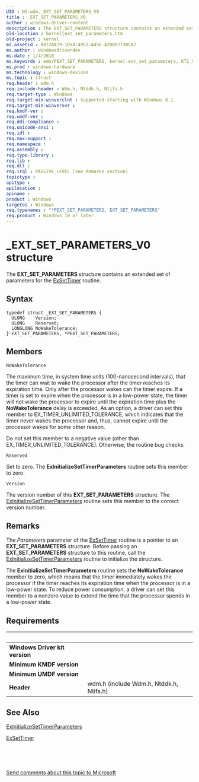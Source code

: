 ```yaml
---
UID : NS:wdm._EXT_SET_PARAMETERS_V0
title : _EXT_SET_PARAMETERS_V0
author : windows-driver-content
description : The EXT_SET_PARAMETERS structure contains an extended set of parameters for the ExSetTimer routine.
old-location : kernel\ext_set_parameters.htm
old-project : kernel
ms.assetid : 8872AA79-1D54-4952-A45E-A2DB97730CA7
ms.author : windowsdriverdev
ms.date : 1/4/2018
ms.keywords : wdm/PEXT_SET_PARAMETERS, kernel.ext_set_parameters, KT2_SET_PARAMETERS, EXT_SET_PARAMETERS structure [Kernel-Mode Driver Architecture], *PEXT_SET_PARAMETERS, PEXT_SET_PARAMETERS, _EXT_SET_PARAMETERS_V0, *PKT2_SET_PARAMETERS, PEXT_SET_PARAMETERS structure pointer [Kernel-Mode Driver Architecture], EXT_SET_PARAMETERS, wdm/EXT_SET_PARAMETERS
ms.prod : windows-hardware
ms.technology : windows-devices
ms.topic : struct
req.header : wdm.h
req.include-header : Wdm.h, Ntddk.h, Ntifs.h
req.target-type : Windows
req.target-min-winverclnt : Supported starting with Windows 8.1.
req.target-min-winversvr : 
req.kmdf-ver : 
req.umdf-ver : 
req.ddi-compliance : 
req.unicode-ansi : 
req.idl : 
req.max-support : 
req.namespace : 
req.assembly : 
req.type-library : 
req.lib : 
req.dll : 
req.irql : PASSIVE_LEVEL (see Remarks section)
topictype : 
apitype : 
apilocation : 
apiname : 
product : Windows
targetos : Windows
req.typenames : "*PEXT_SET_PARAMETERS, EXT_SET_PARAMETERS"
req.product : Windows 10 or later.
---
```


# _EXT_SET_PARAMETERS_V0 structure
The <b>EXT_SET_PARAMETERS</b> structure contains an extended set of parameters for the <a href="..\wdm\nf-wdm-exsettimer.md">ExSetTimer</a> routine.

## Syntax
````
typedef struct _EXT_SET_PARAMETERS {
  ULONG    Version;
  ULONG    Reserved;
  LONGLONG NoWakeTolerance;
} EXT_SET_PARAMETERS, *PEXT_SET_PARAMETERS;
````

## Members


`NoWakeTolerance`

The maximum time, in system time units (100-nanosecond intervals), that the timer can wait to wake the processor after the timer reaches its expiration time. Only after the processor wakes can the timer expire. If a timer is set to expire when the processor is in a low-power state, the timer will not wake the processor to expire until the expiration time plus the <b>NoWakeTolerance</b> delay is exceeded. As an option, a driver can set this member to EX_TIMER_UNLIMITED_TOLERANCE, which indicates that the timer never wakes the processor and, thus, cannot expire until the processor wakes for some other reason.

Do not set this member to a negative value (other than EX_TIMER_UNLIMITED_TOLERANCE). Otherwise, the routine bug checks.

`Reserved`

Set to zero. The <b>ExInitializeSetTimerParameters</b> routine sets this member to zero.

`Version`

The version number of this <b>EXT_SET_PARAMETERS</b> structure. The <a href="..\wdm\nf-wdm-exinitializesettimerparameters.md">ExInitializeSetTimerParameters</a> routine sets this member to the correct version number.

## Remarks
The <i>Parameters</i> parameter of the <a href="..\wdm\nf-wdm-exsettimer.md">ExSetTimer</a> routine is a pointer to an <b>EXT_SET_PARAMETERS</b> structure. Before passing an <b>EXT_SET_PARAMETERS</b> structure to this routine, call the <a href="..\wdm\nf-wdm-exinitializesettimerparameters.md">ExInitializeSetTimerParameters</a> routine to initialize the structure.

The <b>ExInitializeSetTimerParameters</b> routine sets the <b>NoWakeTolerance</b> member to zero, which means that the timer immediately wakes the processor if the timer reaches its expiration time when the processor is in a low-power state. To reduce power consumption, a driver can set this member to a nonzero value to extend the time that the processor spends in a low-power state.

## Requirements
| &nbsp; | &nbsp; |
| ---- |:---- |
| **Windows Driver kit version** |  |
| **Minimum KMDF version** |  |
| **Minimum UMDF version** |  |
| **Header** | wdm.h (include Wdm.h, Ntddk.h, Ntifs.h) |

## See Also

<a href="..\wdm\nf-wdm-exinitializesettimerparameters.md">ExInitializeSetTimerParameters</a>

<a href="..\wdm\nf-wdm-exsettimer.md">ExSetTimer</a>

 

 

<a href="mailto:wsddocfb@microsoft.com?subject=Documentation%20feedback [kernel\kernel]:%20EXT_SET_PARAMETERS structure%20 RELEASE:%20(1/4/2018)&amp;body=%0A%0APRIVACY STATEMENT%0A%0AWe use your feedback to improve the documentation. We don't use your email address for any other purpose, and we'll remove your email address from our system after the issue that you're reporting is fixed. While we're working to fix this issue, we might send you an email message to ask for more info. Later, we might also send you an email message to let you know that we've addressed your feedback.%0A%0AFor more info about Microsoft's privacy policy, see http://privacy.microsoft.com/en-us/default.aspx." title="Send comments about this topic to Microsoft">Send comments about this topic to Microsoft</a>